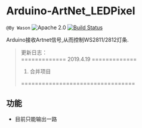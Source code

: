 # Arduino-ArtNet_LEDPixel

`@By Wason`
![Apache 2.0](https://img.shields.io/badge/license-Apache--2.0-blue.svg)
[![Build Status](https://travis-ci.com/Wason-Fok/Arduino-ArtNet_LEDPixel.svg?branch=master)](https://travis-ci.com/Wason-Fok/Arduino-ArtNet_LEDPixel)

Arduino接收Artnet信号,从而控制WS2811/2812灯条.

> 更新日志：  
> ============= 2019.4.19 =============
>
> 1. 合并项目
> 
> =================================

## 功能

* 目前只能输出一路
